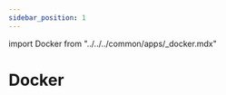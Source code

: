 ```yaml
---
sidebar_position: 1
---
```


import Docker from "../../../common/apps/\_docker.mdx"

# Docker

<Docker />
